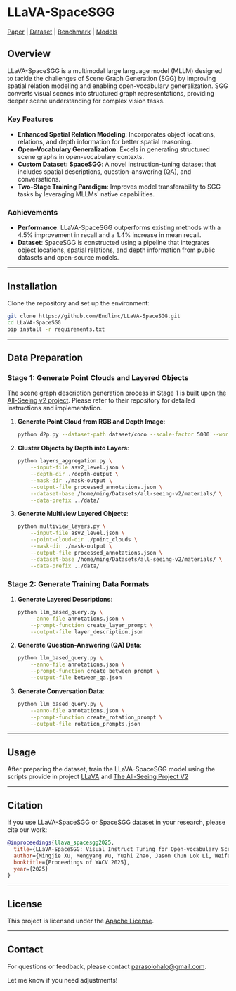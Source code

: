 # LLaVA-SpaceSGG
[Paper](https://arxiv.org/abs/2412.06322) | [Dataset](https://huggingface.co/datasets/Endlinc/SpaceSGG) | [Benchmark](https://huggingface.co/datasets/Endlinc/SpaceSGG-Val) | [Models](https://huggingface.co/wumengyangok/LLaVA-SpaceSGG)

## Overview

LLaVA-SpaceSGG is a multimodal large language model (MLLM) designed to tackle the challenges of Scene Graph Generation (SGG) by improving spatial relation modeling and enabling open-vocabulary generalization. SGG converts visual scenes into structured graph representations, providing deeper scene understanding for complex vision tasks.

### Key Features
- **Enhanced Spatial Relation Modeling**: Incorporates object locations, relations, and depth information for better spatial reasoning.
- **Open-Vocabulary Generalization**: Excels in generating structured scene graphs in open-vocabulary contexts.
- **Custom Dataset: SpaceSGG**: A novel instruction-tuning dataset that includes spatial descriptions, question-answering (QA), and conversations.
- **Two-Stage Training Paradigm**: Improves model transferability to SGG tasks by leveraging MLLMs' native capabilities.

### Achievements
- **Performance**: LLaVA-SpaceSGG outperforms existing methods with a 4.5% improvement in recall and a 1.4% increase in mean recall.
- **Dataset**: SpaceSGG is constructed using a pipeline that integrates object locations, spatial relations, and depth information from public datasets and open-source models.

---

## Installation

Clone the repository and set up the environment:
```bash
git clone https://github.com/Endlinc/LLaVA-SpaceSGG.git
cd LLaVA-SpaceSGG
pip install -r requirements.txt
```

---

## Data Preparation

### Stage 1: Generate Point Clouds and Layered Objects
The scene graph description generation process in Stage 1 is built upon [the All-Seeing v2 project](https://github.com/OpenGVLab/all-seeing/tree/main/all-seeing-v2). Please refer to their repository for detailed instructions and implementation.
1. **Generate Point Cloud from RGB and Depth Image**:
   ```bash
   python d2p.py --dataset-path dataset/coco --scale-factor 5000 --world-coordinates
   ```
2. **Cluster Objects by Depth into Layers**:
   ```bash
   python layers_aggregation.py \
       --input-file asv2_level.json \
       --depth-dir ./depth-output \
       --mask-dir ./mask-output \
       --output-file processed_annotations.json \
       --dataset-base /home/ming/Datasets/all-seeing-v2/materials/ \
       --data-prefix ../data/
   ```
3. **Generate Multiview Layered Objects**:
   ```bash
   python multiview_layers.py \
       --input-file asv2_level.json \
       --point-cloud-dir ./point_clouds \
       --mask-dir ./mask-output \
       --output-file processed_annotations.json \
       --dataset-base /home/ming/Datasets/all-seeing-v2/materials/ \
       --data-prefix ../data/
   ```

### Stage 2: Generate Training Data Formats
1. **Generate Layered Descriptions**:
   ```bash
   python llm_based_query.py \
       --anno-file annotations.json \
       --prompt-function create_layer_prompt \
       --output-file layer_description.json
   ```
2. **Generate Question-Answering (QA) Data**:
   ```bash
   python llm_based_query.py \
       --anno-file annotations.json \
       --prompt-function create_between_prompt \
       --output-file between_qa.json
   ```
3. **Generate Conversation Data**:
   ```bash
   python llm_based_query.py \
       --anno-file annotations.json \
       --prompt-function create_rotation_prompt \
       --output-file rotation_prompts.json
   ```

---

## Usage

After preparing the dataset, train the LLaVA-SpaceSGG model using the scripts provide in project [LLaVA](https://github.com/haotian-liu/LLaVA) and [The All-Seeing Project V2](https://github.com/OpenGVLab/all-seeing/tree/main/all-seeing-v2)

---

## Citation

If you use LLaVA-SpaceSGG or SpaceSGG dataset in your research, please cite our work:
```bibtex
@inproceedings{llava_spacesgg2025,
  title={LLaVA-SpaceSGG: Visual Instruct Tuning for Open-vocabulary Scene Graph Generation with Enhanced Spatial Relations},
  author={Mingjie Xu, Mengyang Wu, Yuzhi Zhao, Jason Chun Lok Li, Weifeng Ou},
  booktitle={Proceedings of WACV 2025},
  year={2025}
}
```

---

## License

This project is licensed under the [Apache License](LICENSE).

---

## Contact

For questions or feedback, please contact [parasolohalo@gmail.com](mailto:parasolohalo@gmail.com).

Let me know if you need adjustments!
